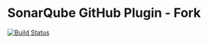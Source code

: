# SonarQube GitHub Plugin - Fork

[![Build Status](https://travis-ci.org/SonarSource/sonar-github.svg?branch=master)](https://travis-ci.org/SonarSource/sonar-github)
